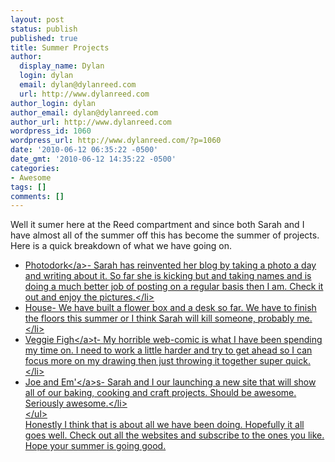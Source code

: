 ```yaml
---
layout: post
status: publish
published: true
title: Summer Projects
author:
  display_name: Dylan
  login: dylan
  email: dylan@dylanreed.com
  url: http://www.dylanreed.com
author_login: dylan
author_email: dylan@dylanreed.com
author_url: http://www.dylanreed.com
wordpress_id: 1060
wordpress_url: http://www.dylanreed.com/?p=1060
date: '2010-06-12 06:35:22 -0500'
date_gmt: '2010-06-12 14:35:22 -0500'
categories:
- Awesome
tags: []
comments: []
---
```

<p>Well it sumer here at the Reed compartment and since both Sarah and I have almost all of the summer off this has become the summer of projects. Here is a quick breakdown of what we have going on.</p>
<ul>
<li><a href="http:&#47;&#47;photodork.org">Photodork<&#47;a>- Sarah has reinvented her blog by taking a photo a day and writing about it. So far she is kicking but and taking names and is doing a much better job of posting on a regular basis then I am. Check it out and enjoy the pictures.<&#47;li>
<li>House- We have built a flower box and a desk so far. We have to finish the floors this summer or I think Sarah will kill someone, probably me.<&#47;li>
<li><a href="http:&#47;&#47;veggiefight.com">Veggie Figh<&#47;a>t- My horrible web-comic is what I have been spending my time on. I need to work a little harder and try to get ahead so I can focus more on my drawing then just throwing it together super quick.<&#47;li>
<li><a href="http:&#47;&#47;joeandem.com">Joe and Em'<&#47;a>s- Sarah and I our launching a new site that will show all of our baking, cooking and craft projects. Should be awesome. Seriously awesome.<&#47;li><br />
<&#47;ul><br />
Honestly I think that is about all we have been doing. Hopefully it all goes well. Check out all the websites and subscribe to the ones you like. Hope your summer is going good.</p>
